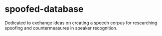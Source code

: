 spoofed-database
================

Dedicated to exchange ideas on creating a speech corpus for researching spoofing and countermeasures in speaker recognition.
